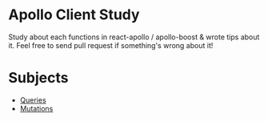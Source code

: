 # Apollo Client Study

Study about each functions in react-apollo / apollo-boost & wrote tips about it. Feel free to send pull request if something's wrong about it!

# Subjects

- [Queries](Queries.md)
- [Mutations](Mutations.md)
